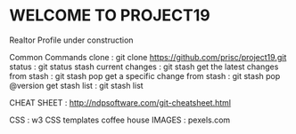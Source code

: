 # WELCOME TO PROJECT19
Realtor Profile under construction

Common Commands
clone : git clone https://github.com/prisc/project19.git
status : git status 
stash current changes : git stash
get the latest changes from stash : git stash pop
get a specific change from stash : git stash pop @version
get stash list : git stash list

CHEAT SHEET : http://ndpsoftware.com/git-cheatsheet.html


CSS : w3 CSS templates coffee house
IMAGES : pexels.com